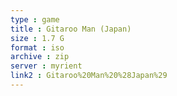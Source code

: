 ```yaml
---
type : game
title : Gitaroo Man (Japan)
size : 1.7 G
format : iso
archive : zip
server : myrient
link2 : Gitaroo%20Man%20%28Japan%29
---
```


